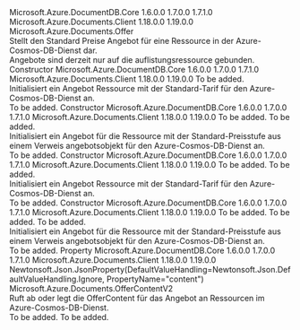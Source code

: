 <Type Name="OfferV2" FullName="Microsoft.Azure.Documents.OfferV2">
  <TypeSignature Language="C#" Value="public sealed class OfferV2 : Microsoft.Azure.Documents.Offer" />
  <TypeSignature Language="ILAsm" Value=".class public auto ansi sealed beforefieldinit OfferV2 extends Microsoft.Azure.Documents.Offer" />
  <TypeSignature Language="DocId" Value="T:Microsoft.Azure.Documents.OfferV2" />
  <TypeSignature Language="VB.NET" Value="Public NotInheritable Class OfferV2&#xA;Inherits Offer" />
  <TypeSignature Language="F#" Value="type OfferV2 = class&#xA;    inherit Offer" />
  <AssemblyInfo>
    <AssemblyName>Microsoft.Azure.DocumentDB.Core</AssemblyName>
    <AssemblyVersion>1.6.0.0</AssemblyVersion>
    <AssemblyVersion>1.7.0.0</AssemblyVersion>
    <AssemblyVersion>1.7.1.0</AssemblyVersion>
  </AssemblyInfo>
  <AssemblyInfo>
    <AssemblyName>Microsoft.Azure.Documents.Client</AssemblyName>
    <AssemblyVersion>1.18.0.0</AssemblyVersion>
    <AssemblyVersion>1.19.0.0</AssemblyVersion>
  </AssemblyInfo>
  <Base>
    <BaseTypeName>Microsoft.Azure.Documents.Offer</BaseTypeName>
  </Base>
  <Interfaces />
  <Docs>
    <summary>
            Stellt den Standard Preise Angebot für eine Ressource in der Azure-Cosmos-DB-Dienst dar.
            </summary>
    <remarks>
            Angebote sind derzeit nur auf die auflistungsressource gebunden.
            </remarks>
  </Docs>
  <Members>
    <Member MemberName=".ctor">
      <MemberSignature Language="C#" Value="public OfferV2 (int offerThroughput);" />
      <MemberSignature Language="ILAsm" Value=".method public hidebysig specialname rtspecialname instance void .ctor(int32 offerThroughput) cil managed" />
      <MemberSignature Language="DocId" Value="M:Microsoft.Azure.Documents.OfferV2.#ctor(System.Int32)" />
      <MemberSignature Language="VB.NET" Value="Public Sub New (offerThroughput As Integer)" />
      <MemberSignature Language="F#" Value="new Microsoft.Azure.Documents.OfferV2 : int -&gt; Microsoft.Azure.Documents.OfferV2" Usage="new Microsoft.Azure.Documents.OfferV2 offerThroughput" />
      <MemberType>Constructor</MemberType>
      <AssemblyInfo>
        <AssemblyName>Microsoft.Azure.DocumentDB.Core</AssemblyName>
        <AssemblyVersion>1.6.0.0</AssemblyVersion>
        <AssemblyVersion>1.7.0.0</AssemblyVersion>
        <AssemblyVersion>1.7.1.0</AssemblyVersion>
      </AssemblyInfo>
      <AssemblyInfo>
        <AssemblyName>Microsoft.Azure.Documents.Client</AssemblyName>
        <AssemblyVersion>1.18.0.0</AssemblyVersion>
        <AssemblyVersion>1.19.0.0</AssemblyVersion>
      </AssemblyInfo>
      <Parameters>
        <Parameter Name="offerThroughput" Type="System.Int32" />
      </Parameters>
      <Docs>
        <param name="offerThroughput">To be added.</param>
        <summary>
            Initialisiert ein Angebot Ressource mit der Standard-Tarif für den Azure-Cosmos-DB-Dienst an.
            </summary>
        <remarks>To be added.</remarks>
      </Docs>
    </Member>
    <Member MemberName=".ctor">
      <MemberSignature Language="C#" Value="public OfferV2 (Microsoft.Azure.Documents.Offer offer, int offerThroughput);" />
      <MemberSignature Language="ILAsm" Value=".method public hidebysig specialname rtspecialname instance void .ctor(class Microsoft.Azure.Documents.Offer offer, int32 offerThroughput) cil managed" />
      <MemberSignature Language="DocId" Value="M:Microsoft.Azure.Documents.OfferV2.#ctor(Microsoft.Azure.Documents.Offer,System.Int32)" />
      <MemberSignature Language="F#" Value="new Microsoft.Azure.Documents.OfferV2 : Microsoft.Azure.Documents.Offer * int -&gt; Microsoft.Azure.Documents.OfferV2" Usage="new Microsoft.Azure.Documents.OfferV2 (offer, offerThroughput)" />
      <MemberType>Constructor</MemberType>
      <AssemblyInfo>
        <AssemblyName>Microsoft.Azure.DocumentDB.Core</AssemblyName>
        <AssemblyVersion>1.6.0.0</AssemblyVersion>
        <AssemblyVersion>1.7.0.0</AssemblyVersion>
        <AssemblyVersion>1.7.1.0</AssemblyVersion>
      </AssemblyInfo>
      <AssemblyInfo>
        <AssemblyName>Microsoft.Azure.Documents.Client</AssemblyName>
        <AssemblyVersion>1.18.0.0</AssemblyVersion>
        <AssemblyVersion>1.19.0.0</AssemblyVersion>
      </AssemblyInfo>
      <Parameters>
        <Parameter Name="offer" Type="Microsoft.Azure.Documents.Offer" />
        <Parameter Name="offerThroughput" Type="System.Int32" />
      </Parameters>
      <Docs>
        <param name="offer">To be added.</param>
        <param name="offerThroughput">To be added.</param>
        <summary>
            Initialisiert ein Angebot für die Ressource mit der Standard-Preisstufe aus einem Verweis angebotsobjekt für den Azure-Cosmos-DB-Dienst an.
            </summary>
        <remarks>To be added.</remarks>
      </Docs>
    </Member>
    <Member MemberName=".ctor">
      <MemberSignature Language="C#" Value="public OfferV2 (int offerThroughput, Nullable&lt;bool&gt; offerEnableRUPerMinuteThroughput);" />
      <MemberSignature Language="ILAsm" Value=".method public hidebysig specialname rtspecialname instance void .ctor(int32 offerThroughput, valuetype System.Nullable`1&lt;bool&gt; offerEnableRUPerMinuteThroughput) cil managed" />
      <MemberSignature Language="DocId" Value="M:Microsoft.Azure.Documents.OfferV2.#ctor(System.Int32,System.Nullable{System.Boolean})" />
      <MemberSignature Language="VB.NET" Value="Public Sub New (offerThroughput As Integer, offerEnableRUPerMinuteThroughput As Nullable(Of Boolean))" />
      <MemberSignature Language="F#" Value="new Microsoft.Azure.Documents.OfferV2 : int * Nullable&lt;bool&gt; -&gt; Microsoft.Azure.Documents.OfferV2" Usage="new Microsoft.Azure.Documents.OfferV2 (offerThroughput, offerEnableRUPerMinuteThroughput)" />
      <MemberType>Constructor</MemberType>
      <AssemblyInfo>
        <AssemblyName>Microsoft.Azure.DocumentDB.Core</AssemblyName>
        <AssemblyVersion>1.6.0.0</AssemblyVersion>
        <AssemblyVersion>1.7.0.0</AssemblyVersion>
        <AssemblyVersion>1.7.1.0</AssemblyVersion>
      </AssemblyInfo>
      <AssemblyInfo>
        <AssemblyName>Microsoft.Azure.Documents.Client</AssemblyName>
        <AssemblyVersion>1.18.0.0</AssemblyVersion>
        <AssemblyVersion>1.19.0.0</AssemblyVersion>
      </AssemblyInfo>
      <Parameters>
        <Parameter Name="offerThroughput" Type="System.Int32" />
        <Parameter Name="offerEnableRUPerMinuteThroughput" Type="System.Nullable&lt;System.Boolean&gt;" />
      </Parameters>
      <Docs>
        <param name="offerThroughput">To be added.</param>
        <param name="offerEnableRUPerMinuteThroughput">To be added.</param>
        <summary>
            Initialisiert ein Angebot Ressource mit der Standard-Tarif für den Azure-Cosmos-DB-Dienst an.
            </summary>
        <remarks>To be added.</remarks>
      </Docs>
    </Member>
    <Member MemberName=".ctor">
      <MemberSignature Language="C#" Value="public OfferV2 (Microsoft.Azure.Documents.Offer offer, int offerThroughput, Nullable&lt;bool&gt; offerEnableRUPerMinuteThroughput);" />
      <MemberSignature Language="ILAsm" Value=".method public hidebysig specialname rtspecialname instance void .ctor(class Microsoft.Azure.Documents.Offer offer, int32 offerThroughput, valuetype System.Nullable`1&lt;bool&gt; offerEnableRUPerMinuteThroughput) cil managed" />
      <MemberSignature Language="DocId" Value="M:Microsoft.Azure.Documents.OfferV2.#ctor(Microsoft.Azure.Documents.Offer,System.Int32,System.Nullable{System.Boolean})" />
      <MemberSignature Language="F#" Value="new Microsoft.Azure.Documents.OfferV2 : Microsoft.Azure.Documents.Offer * int * Nullable&lt;bool&gt; -&gt; Microsoft.Azure.Documents.OfferV2" Usage="new Microsoft.Azure.Documents.OfferV2 (offer, offerThroughput, offerEnableRUPerMinuteThroughput)" />
      <MemberType>Constructor</MemberType>
      <AssemblyInfo>
        <AssemblyName>Microsoft.Azure.DocumentDB.Core</AssemblyName>
        <AssemblyVersion>1.6.0.0</AssemblyVersion>
        <AssemblyVersion>1.7.0.0</AssemblyVersion>
        <AssemblyVersion>1.7.1.0</AssemblyVersion>
      </AssemblyInfo>
      <AssemblyInfo>
        <AssemblyName>Microsoft.Azure.Documents.Client</AssemblyName>
        <AssemblyVersion>1.18.0.0</AssemblyVersion>
        <AssemblyVersion>1.19.0.0</AssemblyVersion>
      </AssemblyInfo>
      <Parameters>
        <Parameter Name="offer" Type="Microsoft.Azure.Documents.Offer" />
        <Parameter Name="offerThroughput" Type="System.Int32" />
        <Parameter Name="offerEnableRUPerMinuteThroughput" Type="System.Nullable&lt;System.Boolean&gt;" />
      </Parameters>
      <Docs>
        <param name="offer">To be added.</param>
        <param name="offerThroughput">To be added.</param>
        <param name="offerEnableRUPerMinuteThroughput">To be added.</param>
        <summary>
            Initialisiert ein Angebot für die Ressource mit der Standard-Preisstufe aus einem Verweis angebotsobjekt für den Azure-Cosmos-DB-Dienst an.
            </summary>
        <remarks>To be added.</remarks>
      </Docs>
    </Member>
    <Member MemberName="Content">
      <MemberSignature Language="C#" Value="public Microsoft.Azure.Documents.OfferContentV2 Content { get; }" />
      <MemberSignature Language="ILAsm" Value=".property instance class Microsoft.Azure.Documents.OfferContentV2 Content" />
      <MemberSignature Language="DocId" Value="P:Microsoft.Azure.Documents.OfferV2.Content" />
      <MemberSignature Language="VB.NET" Value="Public ReadOnly Property Content As OfferContentV2" />
      <MemberSignature Language="F#" Value="member this.Content : Microsoft.Azure.Documents.OfferContentV2" Usage="Microsoft.Azure.Documents.OfferV2.Content" />
      <MemberType>Property</MemberType>
      <AssemblyInfo>
        <AssemblyName>Microsoft.Azure.DocumentDB.Core</AssemblyName>
        <AssemblyVersion>1.6.0.0</AssemblyVersion>
        <AssemblyVersion>1.7.0.0</AssemblyVersion>
        <AssemblyVersion>1.7.1.0</AssemblyVersion>
      </AssemblyInfo>
      <AssemblyInfo>
        <AssemblyName>Microsoft.Azure.Documents.Client</AssemblyName>
        <AssemblyVersion>1.18.0.0</AssemblyVersion>
        <AssemblyVersion>1.19.0.0</AssemblyVersion>
      </AssemblyInfo>
      <Attributes>
        <Attribute>
          <AttributeName>Newtonsoft.Json.JsonProperty(DefaultValueHandling=Newtonsoft.Json.DefaultValueHandling.Ignore, PropertyName="content")</AttributeName>
        </Attribute>
      </Attributes>
      <ReturnValue>
        <ReturnType>Microsoft.Azure.Documents.OfferContentV2</ReturnType>
      </ReturnValue>
      <Docs>
        <summary>
            Ruft ab oder legt die OfferContent für das Angebot an Ressourcen im Azure-Cosmos-DB-Dienst.
            </summary>
        <value>To be added.</value>
        <remarks>To be added.</remarks>
      </Docs>
    </Member>
  </Members>
</Type>